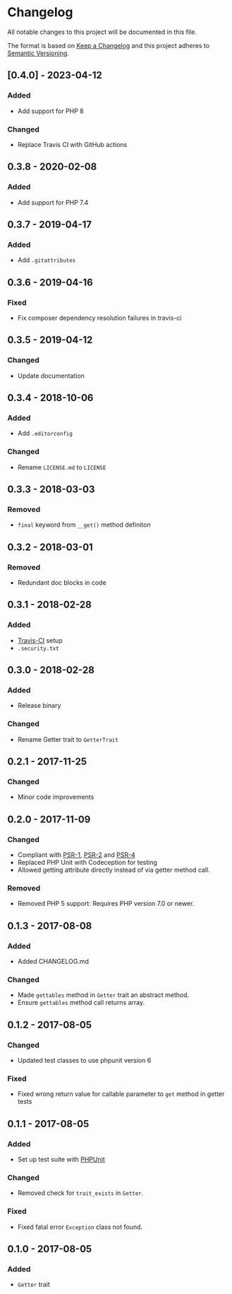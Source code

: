 # Changelog

All notable changes to this project will be documented in this file.

The format is based on [Keep a Changelog](http://keepachangelog.com/en/1.0.0/)
and this project adheres to [Semantic Versioning](http://semver.org/spec/v2.0.0.html).

## [0.4.0] - 2023-04-12

### Added
- Add support for PHP 8

### Changed
- Replace Travis CI with GitHub actions

## 0.3.8 - 2020-02-08

### Added
- Add support for PHP 7.4

## 0.3.7 - 2019-04-17

### Added
- Add `.gitattributes`

## 0.3.6 - 2019-04-16

### Fixed
- Fix composer dependency resolution failures in travis-ci

## 0.3.5 - 2019-04-12

### Changed
- Update documentation

## 0.3.4 - 2018-10-06

### Added
- Add `.editorconfig`

### Changed
- Rename `LICENSE.md` to `LICENSE`

## 0.3.3 - 2018-03-03

### Removed
- `final` keyword from `__get()` method definiton

## 0.3.2 - 2018-03-01

### Removed
- Redundant doc blocks in code

## 0.3.1 - 2018-02-28

### Added
- [Travis-CI](https://travis-ci.org/GrottoPress/getter) setup
- `.security.txt`

## 0.3.0 - 2018-02-28

### Added
- Release binary

### Changed
- Rename Getter trait to `GetterTrait`

## 0.2.1 - 2017-11-25

### Changed
- Minor code improvements

## 0.2.0 - 2017-11-09

### Changed
- Compliant with [PSR-1](http://www.php-fig.org/psr/psr-1/), [PSR-2](http://www.php-fig.org/psr/psr-2/) and [PSR-4](http://www.php-fig.org/psr/psr-4/)
- Replaced PHP Unit with Codeception for testing
- Allowed getting attribute directly instead of via getter method call.

### Removed
- Removed PHP 5 support: Requires PHP version 7.0 or newer.

## 0.1.3 - 2017-08-08

### Added
- Added CHANGELOG.md

### Changed
- Made `gettables` method in `Getter` trait an abstract method.
- Ensure `gettables` method call returns array.

## 0.1.2 - 2017-08-05

### Changed
- Updated test classes to use phpunit version 6

### Fixed
- Fixed wrong return value for callable parameter to `get` method in getter tests

## 0.1.1 - 2017-08-05

### Added
- Set up test suite with [PHPUnit](https://phpunit.de)

### Changed
- Removed check for `trait_exists` in `Getter`.

### Fixed
- Fixed fatal error `Exception` class not found.

## 0.1.0 - 2017-08-05

### Added
- `Getter` trait
